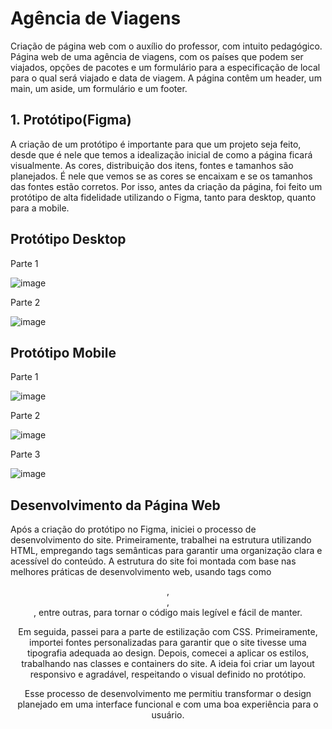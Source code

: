 

# Agência de Viagens

Criação de página web com o auxílio do professor, com intuito pedagógico. Página web de uma agência de viagens, com os países que podem ser viajados, opções de pacotes e um formulário para a especificação de local para o qual será viajado e data de viagem. A página contêm um header, um main, um aside, um formulário e um footer.


## 1. Protótipo(Figma)
A criação de um protótipo é importante para que um projeto seja feito, desde que é nele que temos a idealização inicial de como a página ficará visualmente. As cores, distribuição dos itens, fontes e tamanhos são planejados. É nele que vemos se as cores se encaixam e se os tamanhos das fontes estão corretos. Por isso, antes da criação da página, foi feito um protótipo de alta fidelidade utilizando o Figma, tanto para desktop, quanto para a mobile.

## Protótipo Desktop

Parte 1

![image](https://github.com/user-attachments/assets/d3c4e173-c95b-45e4-b081-b2f5e387f22a)

Parte 2

![image](https://github.com/user-attachments/assets/11c03d73-9e80-4b2f-912f-945d13235bee)


## Protótipo Mobile

Parte 1

![image](https://github.com/user-attachments/assets/515c9856-30cc-4b60-803f-351942bf369d)

Parte 2

![image](https://github.com/user-attachments/assets/4e05b9d6-f99b-4aba-b07e-67de27735954)

Parte 3

![image](https://github.com/user-attachments/assets/c88815dc-d54b-4fa7-9c63-4f9476c6afc3)

## Desenvolvimento da Página Web

Após a criação do protótipo no Figma, iniciei o processo de desenvolvimento do site. Primeiramente, trabalhei na estrutura utilizando HTML, empregando tags semânticas para garantir uma organização clara e acessível do conteúdo. A estrutura do site foi montada com base nas melhores práticas de desenvolvimento web, usando tags como <header>, <footer>, <aside>, entre outras, para tornar o código mais legível e fácil de manter.

Em seguida, passei para a parte de estilização com CSS. Primeiramente, importei fontes personalizadas para garantir que o site tivesse uma tipografia adequada ao design. Depois, comecei a aplicar os estilos, trabalhando nas classes e containers do site. A ideia foi criar um layout responsivo e agradável, respeitando o visual definido no protótipo.

Esse processo de desenvolvimento me permitiu transformar o design planejado em uma interface funcional e com uma boa experiência para o usuário.



